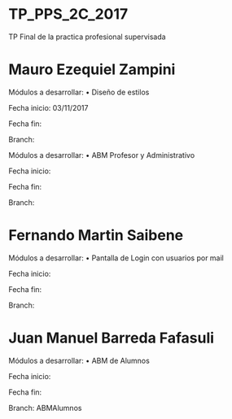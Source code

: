 # TP_PPS_2C_2017
TP Final de la practica profesional supervisada

# Mauro Ezequiel Zampini
Módulos a desarrollar:
• Diseño de estilos

Fecha inicio: 03/11/2017

Fecha fin:

Branch:

Módulos a desarrollar:
• ABM Profesor y Administrativo

Fecha inicio:

Fecha fin:

Branch:


# Fernando Martin Saibene
Módulos a desarrollar:
• Pantalla de Login con usuarios por mail

Fecha inicio:

Fecha fin:

Branch:

# Juan Manuel Barreda Fafasuli
Módulos a desarrollar:
• ABM de Alumnos

Fecha inicio:

Fecha fin:

Branch: ABMAlumnos